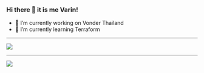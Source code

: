 ### Hi there 👋 it is me Varin!
- 🔭 I’m currently working on Vonder Thailand
- 🌱 I’m currently learning Terraform
<hr>
<a href="https://github.com/anuraghazra/github-readme-stats">
  <img align="center" src="https://github-readme-stats.vercel.app/api/top-langs/?username=Mikazio&&theme=dracula" />
</a>

<hr>

<a href="https://github.com/anuraghazra/github-readme-stats">
    <img align="center" src = "https://github-readme-stats.vercel.app/api?username=Mikazio&show_icons=true&theme=dracula"> 
</a>

<!--
**Mikazio/Mikazio** is a ✨ _special_ ✨ repository because its `README.md` (this file) appears on your GitHub profile.

Here are some ideas to get you started:

- 🔭 I’m currently working on ...
- 🌱 I’m currently learning ...
- 👯 I’m looking to collaborate on ...
- 🤔 I’m looking for help with ...
- 💬 Ask me about ...
- 📫 How to reach me: ...
- 😄 Pronouns: ...
- ⚡ Fun fact: ...
-->
